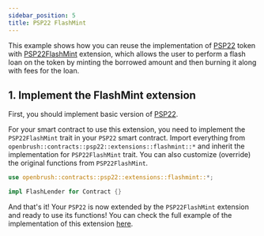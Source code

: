 ```yaml
---
sidebar_position: 5
title: PSP22 FlashMint
---
```


This example shows how you can reuse the implementation of [PSP22](https://github.com/Brushfam/openbrush-contracts/tree/main/contracts/src/token/psp22) token with [PSP22FlashMint](https://github.com/Brushfam/openbrush-contracts/tree/main/contracts/src/token/psp22/extensions/flashmint.rs) extension, which allows the user to perform a flash loan on the token by minting the borrowed amount and then burning it along with fees for the loan.

## 1. Implement the FlashMint extension

First, you should implement basic version of [PSP22](/smart-contracts/PSP22).

For your smart contract to use this extension, you need to implement the 
`PSP22FlashMint` trait in your `PSP22` smart contract. 
Import everything from `openbrush::contracts::psp22::extensions::flashmint::*` 
and inherit the implementation for `PSP22FlashMint` trait.
You can also customize (override) the original functions from `PSP22FlashMint`.

```rust
use openbrush::contracts::psp22::extensions::flashmint::*;

impl FlashLender for Contract {}
```

And that's it! Your `PSP22` is now extended by the `PSP22FlashMint` extension and ready to use its functions!
You can check the full example of the implementation of this extension [here](https://github.com/Brushfam/openbrush-contracts/tree/main/examples/psp22_extensions/flashmint).
